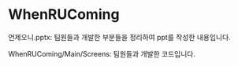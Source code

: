 # WhenRUComing

언제오니.pptx: 팀원들과 개발한 부분들을 정리하여 ppt를 작성한 내용입니다.

WhenRUComing/Main/Screens: 팀원들과 개발한 코드입니다.
